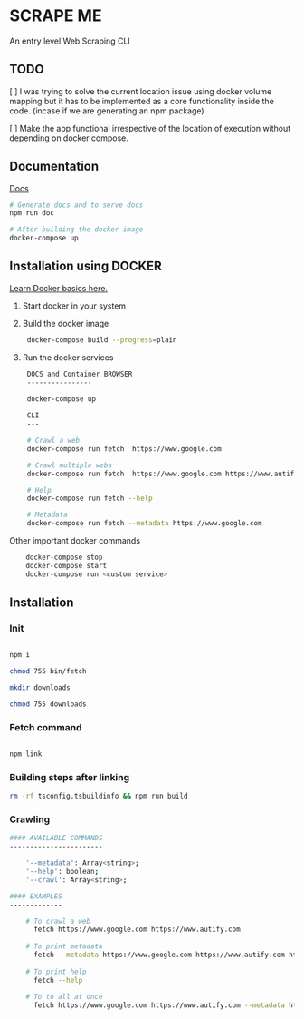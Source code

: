 # SCRAPE ME

An entry level Web Scraping CLI

## TODO

[ ] I was trying to solve the current location issue using docker volume mapping but it has to be implemented as a core functionality inside the code. (incase if we are generating an npm package)

[ ] Make the app functional irrespective of the location of execution without depending on docker compose.

## Documentation

[Docs](http://127.0.0.1:8080)

```bash
# Generate docs and to serve docs
npm run doc

# After building the docker image
docker-compose up
```

## Installation using DOCKER

[Learn Docker basics here.](https://itnext.io/lets-dockerize-a-nodejs-express-api-22700b4105e4)

1. Start docker in your system
2. Build the docker image

   ```bash
    docker-compose build --progress=plain
   ```

3. Run the docker services

   ```bash
    DOCS and Container BROWSER
    ----------------

    docker-compose up
    
    CLI
    ---

    # Crawl a web
    docker-compose run fetch  https://www.google.com 
   
    # Crawl multiple webs
    docker-compose run fetch  https://www.google.com https://www.autify.com

    # Help
    docker-compose run fetch --help

    # Metadata
    docker-compose run fetch --metadata https://www.google.com 
   ```

Other important docker commands

```bash
    docker-compose stop
    docker-compose start
    docker-compose run <custom service>
```

## Installation

### Init

```bash

npm i

chmod 755 bin/fetch

mkdir downloads

chmod 755 downloads

```

### Fetch command

```bash

npm link

```

### Building steps after linking

```bash
rm -rf tsconfig.tsbuildinfo && npm run build
```

### Crawling

```bash
#### AVAILABLE COMMANDS
-----------------------

    '--metadata': Array<string>;
    '--help': boolean;
    '--crawl': Array<string>;

#### EXAMPLES
-------------

    # To crawl a web
      fetch https://www.google.com https://www.autify.com
    
    # To print metadata
      fetch --metadata https://www.google.com https://www.autify.com https://www.yahoo.com
    
    # To print help
      fetch --help
    
    # To to all at once
      fetch https://www.google.com https://www.autify.com --metadata https://www.google.com https://www.autify.com https://www.yahoo.com --help

```
